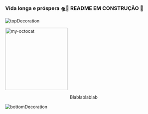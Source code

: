 
 ### Vida longa e próspera 🛸🖖 README EM CONSTRUÇÃO 🔨

![topDecoration](https://github.com/LucasSilvaMarts/LucasSilvaMarts/blob/main/wave.svg)


<div align="left">
  <img src="https://github.com/LucasSilvaMarts/LucasSilvaMarts/blob/main/my-octocat.png" alt="my-octocat"  height="200px">
</div>

<div align="center"> 
 <p>Blablablablab</p>
</div>




![bottomDecoration](https://github.com/LucasSilvaMarts/LucasSilvaMarts/blob/main/wave%20bottom.svg)
